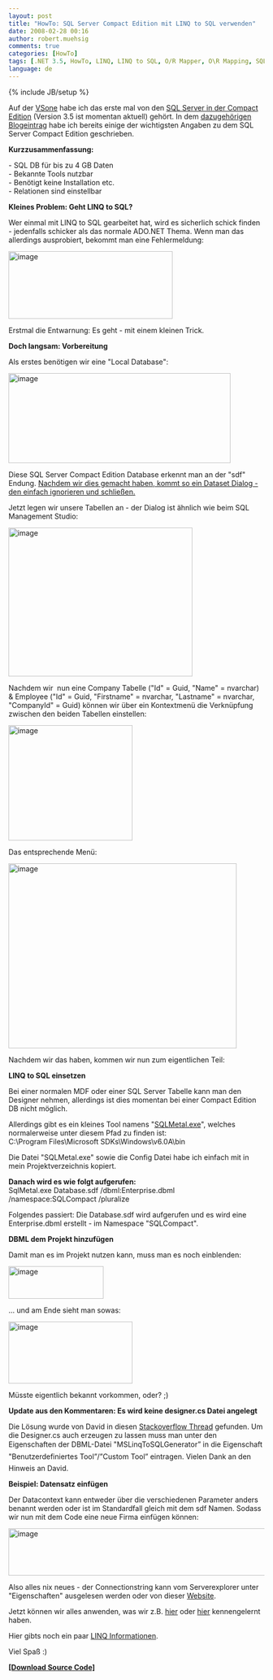 ```yaml
---
layout: post
title: "HowTo: SQL Server Compact Edition mit LINQ to SQL verwenden"
date: 2008-02-28 00:16
author: robert.muehsig
comments: true
categories: [HowTo]
tags: [.NET 3.5, HowTo, LINQ, LINQ to SQL, O/R Mapper, O\R Mapping, SQL Server, SQL Server Compact Edition]
language: de
---
```

{% include JB/setup %}
<p>Auf der <a href="http://www.vsone.de/">VSone</a> habe ich das erste mal von den <a href="http://www.microsoft.com/sql/editions/compact/default.mspx">SQL Server in der Compact Edition</a> (Version 3.5 ist momentan aktuell) gehört. In dem <a href="{{BASE_PATH}}/2008/02/17/vsone-tag-2-wcf-sql-server-compact-edition-systemaddin-adonet-entity-framework-adonet-data-services-astoria/">dazugehörigen Blogeintrag</a> habe ich bereits einige der wichtigsten Angaben zu dem SQL Server Compact Edition geschrieben.</p>  <p><strong>Kurzzusammenfassung:</strong></p>  <p>- SQL DB für bis zu 4 GB Daten    <br />- Bekannte Tools nutzbar     <br />- Benötigt keine Installation etc.     <br />- Relationen sind einstellbar</p>  <p><strong>Kleines Problem: Geht LINQ to SQL?</strong></p>  <p>Wer einmal mit LINQ to SQL gearbeitet hat, wird es sicherlich schick finden - jedenfalls schicker als das normale ADO.NET Thema. Wenn man das allerdings ausprobiert, bekommt man eine Fehlermeldung:</p>  <p><a href="{{BASE_PATH}}/assets/wp-images-de/image291.png"><img style="border-right-width: 0px; border-top-width: 0px; border-bottom-width: 0px; border-left-width: 0px" border="0" alt="image" src="{{BASE_PATH}}/assets/wp-images-de/image-thumb270.png" width="323" height="133" /></a></p>  <p>Erstmal die Entwarnung: Es geht - mit einem kleinen Trick.</p>  <p><strong>Doch langsam: Vorbereitung</strong></p>  <p>Als erstes benötigen wir eine &quot;Local Database&quot;:</p>  <p><a href="{{BASE_PATH}}/assets/wp-images-de/image292.png"><img style="border-right-width: 0px; border-top-width: 0px; border-bottom-width: 0px; border-left-width: 0px" border="0" alt="image" src="{{BASE_PATH}}/assets/wp-images-de/image-thumb271.png" width="437" height="177" /></a></p>  <p>Diese SQL Server Compact Edition Database erkennt man an der &quot;sdf&quot; Endung. <u>Nachdem wir dies gemacht haben, kommt so ein Dataset Dialog - den einfach ignorieren und schließen.</u>&#160;</p>  <p>Jetzt legen wir unsere Tabellen an - der Dialog ist ähnlich wie beim SQL Management Studio:</p>  <p><a href="{{BASE_PATH}}/assets/wp-images-de/image293.png"><img style="border-right-width: 0px; border-top-width: 0px; border-bottom-width: 0px; border-left-width: 0px" border="0" alt="image" src="{{BASE_PATH}}/assets/wp-images-de/image-thumb272.png" width="362" height="293" /></a></p>  <p>Nachdem wir&#160; nun eine Company Tabelle (&quot;Id&quot; = Guid, &quot;Name&quot; = nvarchar) &amp; Employee (&quot;Id&quot; = Guid, &quot;Firstname&quot; = nvarchar, &quot;Lastname&quot; = nvarchar, &quot;CompanyId&quot; = Guid) können wir über ein Kontextmenü die Verknüpfung zwischen den beiden Tabellen einstellen:</p>  <p><a href="{{BASE_PATH}}/assets/wp-images-de/image294.png"><img style="border-right-width: 0px; border-top-width: 0px; border-bottom-width: 0px; border-left-width: 0px" border="0" alt="image" src="{{BASE_PATH}}/assets/wp-images-de/image-thumb273.png" width="244" height="227" /></a></p>  <p>Das entsprechende Menü:</p>  <p><a href="{{BASE_PATH}}/assets/wp-images-de/image295.png"><img style="border-right-width: 0px; border-top-width: 0px; border-bottom-width: 0px; border-left-width: 0px" border="0" alt="image" src="{{BASE_PATH}}/assets/wp-images-de/image-thumb274.png" width="449" height="364" /></a></p>  <p>Nachdem wir das haben, kommen wir nun zum eigentlichen Teil:</p>  <p><strong>LINQ to SQL einsetzen</strong></p>  <p>Bei einer normalen MDF oder einer SQL Server Tabelle kann man den Designer nehmen, allerdings ist dies momentan bei einer Compact Edition DB nicht möglich.</p>  <p>Allerdings gibt es ein kleines Tool namens &quot;<a href="http://msdn2.microsoft.com/de-de/library/bb386987.aspx">SQLMetal.exe</a>&quot;, welches normalerweise unter diesem Pfad zu finden ist:     <br />C:\Program Files\Microsoft SDKs\Windows\v6.0A\bin</p>  <p>Die Datei &quot;SQLMetal.exe&quot; sowie die Config Datei habe ich einfach mit in mein Projektverzeichnis kopiert.</p>  <p><strong>Danach wird es wie folgt aufgerufen:</strong>     <br />SqlMetal.exe Database.sdf /dbml:Enterprise.dbml /namespace:SQLCompact /pluralize</p>  <p>Folgendes passiert: Die Database.sdf wird aufgerufen und es wird eine Enterprise.dbml erstellt - im Namespace &quot;SQLCompact&quot;.</p>  <p><strong>DBML dem Projekt hinzufügen</strong></p>  <p>Damit man es im Projekt nutzen kann, muss man es noch einblenden:</p>  <p><a href="{{BASE_PATH}}/assets/wp-images-de/image296.png"><img style="border-right-width: 0px; border-top-width: 0px; border-bottom-width: 0px; border-left-width: 0px" border="0" alt="image" src="{{BASE_PATH}}/assets/wp-images-de/image-thumb275.png" width="187" height="64" /></a></p>  <p>... und am Ende sieht man sowas:</p>  <p><a href="{{BASE_PATH}}/assets/wp-images-de/image297.png"><img style="border-right-width: 0px; border-top-width: 0px; border-bottom-width: 0px; border-left-width: 0px" border="0" alt="image" src="{{BASE_PATH}}/assets/wp-images-de/image-thumb276.png" width="244" height="122" /></a></p>  <p>Müsste eigentlich bekannt vorkommen, oder? ;)</p>  <p><strong>Update aus den Kommentaren: Es wird keine designer.cs Datei angelegt</strong></p>  <p>Die Lösung wurde von David in diesen <a href="http://stackoverflow.com/questions/133515/autogeneration-of-a-datacontext-designer-file-when-using-sqlmetal-and-visual-stud">Stackoverflow Thread</a> gefunden. Um die Designer.cs auch erzeugen zu lassen muss man unter den Eigenschaften der DBML-Datei "MSLinqToSQLGenerator” in die Eigenschaft "Benutzerdefiniertes Tool”/”Custom Tool” eintragen. Vielen Dank an den Hinweis an David.</p>  <p><strong>Beispiel: Datensatz einfügen</strong></p>  <p>Der Datacontext kann entweder über die verschiedenen Parameter anders benannt werden oder ist im Standardfall gleich mit dem sdf Namen. Sodass wir nun mit dem Code eine neue Firma einfügen können:</p>  <p><a href="{{BASE_PATH}}/assets/wp-images-de/image298.png"><img style="border-right-width: 0px; border-top-width: 0px; border-bottom-width: 0px; border-left-width: 0px" border="0" alt="image" src="{{BASE_PATH}}/assets/wp-images-de/image-thumb277.png" width="634" height="93" /></a></p>  <p>Also alles nix neues - der Connectionstring kann vom Serverexplorer unter &quot;Eigenschaften&quot; ausgelesen werden oder von dieser <a href="http://www.connectionstrings.com/?carrier=sqlserver2005ce">Website</a>.</p>  <p>Jetzt können wir alles anwenden, was wir z.B. <a href="{{BASE_PATH}}/2008/01/21/howto-or-mapper-linq-to-sql-einfhrung-in-den-designer-1n-beziehungen/">hier</a> oder <a href="{{BASE_PATH}}/2008/01/21/howto-or-mapper-linq-to-sql-einfhrung-in-den-designer-1n-beziehungen/">hier</a> kennengelernt haben.</p>  <p>Hier gibts noch ein paar <a href="http://www.codeproject.com/KB/dotnet/Compact_LINQ.aspx#LINQ2SSCE">LINQ Informationen</a>.</p>  <p>Viel Spaß :)</p>  <p><strong><a href="{{BASE_PATH}}/assets/files/democode/sqlcompact/sqlcompact.zip">[Download Source Code]</a></strong></p>
